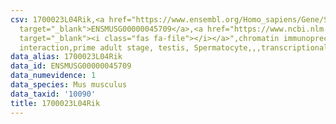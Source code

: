 ```yaml
---
csv: 1700023L04Rik,<a href="https://www.ensembl.org/Homo_sapiens/Gene/Summary?db=core;g=ENSMUSG00000045709"
  target="_blank">ENSMUSG00000045709</a>,<a href="https://www.ncbi.nlm.nih.gov/pubmed/25450459"
  target="_blank"><i class="fas fa-file"></i></a>",chromatin immunoprecipitation assay,direct
  interaction,prime adult stage, testis, Spermatocyte,,,transcriptional regulation,
data_alias: 1700023L04Rik
data_id: ENSMUSG00000045709
data_numevidence: 1
data_species: Mus musculus
data_taxid: '10090'
title: 1700023L04Rik
---
```

